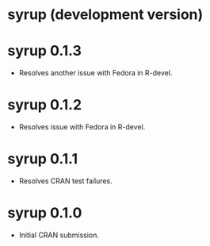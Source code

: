 # syrup (development version)

# syrup 0.1.3

* Resolves another issue with Fedora in R-devel.

# syrup 0.1.2

* Resolves issue with Fedora in R-devel.

# syrup 0.1.1

* Resolves CRAN test failures.

# syrup 0.1.0

* Initial CRAN submission.
